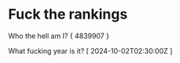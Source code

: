 # Fuck the rankings

Who the hell am I?
{ 4839907 }

What fucking year is it?
[ 2024-10-02T02:30:00Z ]
